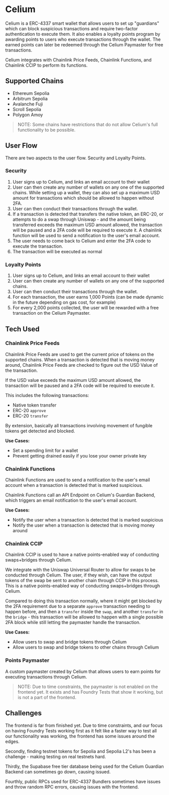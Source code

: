 # Celium

Celium is a ERC-4337 smart wallet that allows users to set up "guardians" which can block suspicious transactions and require two-factor authentication to execute them. It also enables a loyalty points program by awarding points to users who execute transactions through the wallet. The earned points can later be redeemed through the Celium Paymaster for free transactions.

Celium integrates with Chainlink Price Feeds, Chainlink Functions, and Chainlink CCIP to perform its functions.

## Supported Chains

- Ethereum Sepolia
- Arbitrum Sepolia
- Avalanche Fuji
- Scroll Sepolia
- Polygon Amoy

> NOTE: Some chains have restrictions that do not allow Celium's full functionality to be possible.

## User Flow

There are two aspects to the user flow. Security and Loyalty Points.

### Security

1. User signs up to Celium, and links an email account to their wallet
2. User can then create any number of wallets on any one of the supported chains. While setting up a wallet, they can also set up a maximum USD amount for transactions which should be allowed to happen without 2FA.
3. User can then conduct their transactions through the wallet.
4. If a transaction is detected that transfers the native token, an ERC-20, or attempts to do a swap through Uniswap - and the amount being transferred exceeds the maximum USD amount allowed, the transaction will be paused and a 2FA code will be required to execute it. A chainlink function will be used to send a notification to the user's email account.
5. The user needs to come back to Celium and enter the 2FA code to execute the transaction.
6. The transaction will be executed as normal

### Loyalty Points

1. User signs up to Celium, and links an email account to their wallet
2. User can then create any number of wallets on any one of the supported chains.
3. User can then conduct their transactions through the wallet.
4. For each transaction, the user earns 1,000 Points (can be made dynamic in the future depending on gas cost, for example)
5. For every 2,000 points collected, the user will be rewarded with a free transaction on the Celium Paymaster.

## Tech Used

### Chainlink Price Feeds

Chainlink Price Feeds are used to get the current price of tokens on the supported chains. When a transaction is detected that is moving money around, Chainlink Price Feeds are checked to figure out the USD Value of the transaction.

If the USD value exceeds the maximum USD amount allowed, the transaction will be paused and a 2FA code will be required to execute it.

This includes the following transactions:

- Native token transfer
- ERC-20 `approve`
- ERC-20 `transfer`

By extension, basically all transactions involving movement of fungible tokens get detected and blocked.

**Use Cases:**

- Set a spending limit for a wallet
- Prevent getting drained easily if you lose your owner private key

### Chainlink Functions

Chainlink Functions are used to send a notification to the user's email account when a transaction is detected that is marked suspicious.

Chainlink Functions call an API Endpoint on Celium's Guardian Backend, which triggers an email notification to the user's email account.

**Use Cases:**

- Notify the user when a transaction is detected that is marked suspicious
- Notify the user when a transaction is detected that is moving money around

### Chainlink CCIP

Chainlink CCIP is used to have a native points-enabled way of conducting swaps+bridges through Celium.

We integrate with the Uniswap Universal Router to allow for swaps to be conducted through Celium. The user, if they wish, can have the output tokens of the swap be sent to another chain through CCIP in this process. This is a native points-enabled way of conducting swaps+bridges through Celium.

Compared to doing this transaction normally, where it might get blocked by the 2FA requirement due to a separate `approve` transaction needing to happen before, and then a `transfer` inside the `swap`, and another `transfer` in the `bridge` - this transaction will be allowed to happen with a single possible 2FA block while still letting the paymaster handle the transaction.

**Use Cases:**

- Allow users to swap and bridge tokens through Celium
- Allow users to swap and bridge tokens to other chains through Celium

### Points Paymaster

A custom paymaster created by Celium that allows users to earn points for executing transactions through Celium.

> NOTE: Due to time constraints, the paymaster is not enabled on the frontend yet. It exists and has Foundry Tests that show it working, but is not a part of the frontend.

## Challenges

The frontend is far from finished yet. Due to time constraints, and our focus on having Foundry Tests working first as it felt like a faster way to test all our functionality was working, the frontend has some issues around the edges.

Secondly, finding testnet tokens for Sepolia and Sepolia L2's has been a challenge - making testing on real testnets hard.

Thirdly, the Supabase free tier database being used for the Celium Guardian Backend can sometimes go down, causing issued.

Fourthly, public RPCs used for ERC-4337 Bundlers sometimes have issues and throw random RPC errors, causing issues with the frontend.
